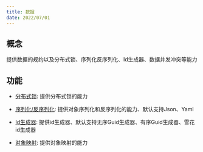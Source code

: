 ```yaml
---
title: 数据
date: 2022/07/01
---
```


## 概念

提供数据的规约以及分布式锁、序列化反序列化、Id生成器、数据并发冲突等能力

## 功能

* [分布式锁](/framework/building-blocks/data/distributed-lock): 提供分布式锁的能力

* [序列化/反序列化](/framework/building-blocks/data/serialization): 提供对象序列化和反序列化的能力、默认支持Json、Yaml

* [Id生成器](/framework/building-blocks/data/idgenerator): 提供id生成器、默认支持无序Guid生成器、有序Guid生成器、雪花id生成器

<!-- ## [数据并发冲突](/framework/building-blocks/data/concurrency)

提供乐观并发能力 -->

<!-- ## [类型转换](/framework/building-blocks/data/type-converts)

提供数据类型转换的能力 -->

* [对象映射](/framework/building-blocks/data/mapping): 提供对象映射的能力